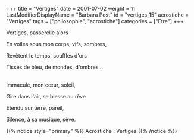 +++
title = "Vertiges"
date = 2001-07-02
weight = 11
LastModifierDisplayName = "Barbara Post"
id = "vertiges_15"
acrostiche = "Vertiges"
tags = ["philosophie", "acrostiche"]
categories = ["Etre"]
+++

Vertiges, passerelle alors

En voiles sous mon corps, vifs, sombres,

Revêtent le temps, souffles d'ors

Tissés de bleu, de mondes, d'ombres...

 \
Immaculé, mon cœur, soleil,

Gire dans l'air, se blesse au rêve

Etendu sur terre, pareil,

Silence, à sa musique, sève.

{{% notice style="primary" %}}
Acrostiche : Vertiges
{{% /notice %}}
